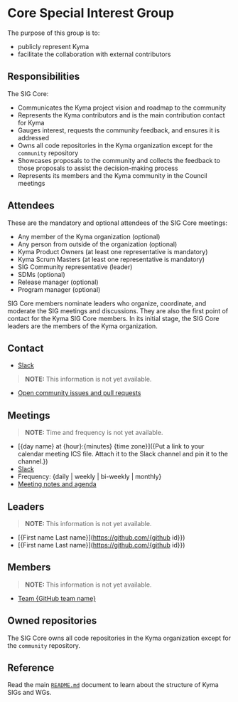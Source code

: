 # Core Special Interest Group

The purpose of this group is to:
* publicly represent Kyma
* facilitate the collaboration with external contributors

## Responsibilities

The SIG Core:
* Communicates the Kyma project vision and roadmap to the community
* Represents the Kyma contributors and is the main contribution contact for Kyma
* Gauges interest, requests the community feedback, and ensures it is addressed
* Owns all code repositories in the Kyma organization except for the `community` repository
* Showcases proposals to the community and collects the feedback to those proposals to assist the
decision-making process
* Represents its members and the Kyma community in the Council meetings

## Attendees

These are the mandatory and optional attendees of the SIG Core meetings:
*	Any member of the Kyma organization (optional)
*	Any person from outside of the organization (optional)
* Kyma Product Owners (at least one representative is mandatory)
* Kyma Scrum Masters (at least one representative is mandatory)
* SIG Community representative (leader)
* SDMs (optional)
* Release manager (optional)
* Program manager (optional)

SIG Core members nominate leaders who organize, coordinate, and moderate the SIG meetings and discussions. They are also the first point of contact for the Kyma SIG Core members. In its initial stage, the SIG Core leaders are the members of the Kyma organization.

## Contact

* [Slack](https://kyma-community.slack.com/messages/CBP7LKRPS)

> **NOTE:** This information is not yet available.

* [Open community issues and pull requests](https://github.com/kyma-project/community/labels/{label-name})

## Meetings

> **NOTE:**  Time and frequency is not yet available.

* [{day name} at {hour}:{minutes} {time zone}]({Put a link to your calendar meeting ICS file. Attach it to the Slack channel and pin it to the channel.})
* [Slack](https://kyma-community.slack.com/messages/CBP7LKRPS)
* Frequency: {daily | weekly | bi-weekly | monthly}
* [Meeting notes and agenda](meeting-notes.md)

## Leaders

> **NOTE:** This information is not yet available.

* [{First name Last name}](https://github.com/{github id}})
* [{First name Last name}](https://github.com/{github id}})

## Members

> **NOTE:** This information is not yet available.

* [Team {GitHub team name}](https://github.com/orgs/kyma-project/teams/{team-name}/members)

## Owned repositories

The SIG Core owns all code repositories in the Kyma organization except for the `community` repository.

## Reference

Read the main [`README.md`](../README.md) document to learn about the structure of Kyma SIGs and WGs.
